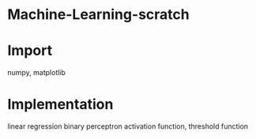 # Machine-Learning-scratch

# Import
numpy, matplotlib

# Implementation
linear regression
binary perceptron
activation function, threshold function